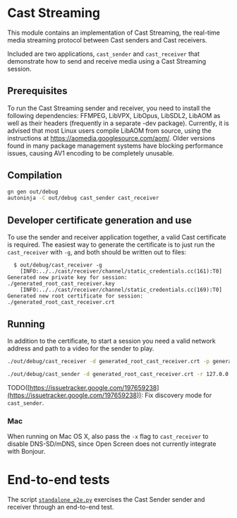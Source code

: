 # Cast Streaming

This module contains an implementation of Cast Streaming, the real-time media
streaming protocol between Cast senders and Cast receivers.

Included are two applications, `cast_sender` and `cast_receiver` that
demonstrate how to send and receive media using a Cast Streaming session.

## Prerequisites

To run the Cast Streaming sender and receiver, you need to install the following
dependencies: FFMPEG, LibVPX, LibOpus, LibSDL2, LibAOM as well as their headers
(frequently in a separate -dev package). Currently, it is advised that most
Linux users compile LibAOM from source, using the instructions at
https://aomedia.googlesource.com/aom/. Older versions found in many package
management systems have blocking performance issues, causing AV1 encoding to be
completely unusable.

## Compilation

```bash
gn gen out/debug
autoninja -C out/debug cast_sender cast_receiver
```

## Developer certificate generation and use

To use the sender and receiver application together, a valid Cast certificate is
required. The easiest way to generate the certificate is to just run the
`cast_receiver` with `-g`, and both should be written out to files:

```
  $ out/debug/cast_receiver -g
    [INFO:../../cast/receiver/channel/static_credentials.cc(161):T0] Generated new private key for session: ./generated_root_cast_receiver.key
    [INFO:../../cast/receiver/channel/static_credentials.cc(169):T0] Generated new root certificate for session: ./generated_root_cast_receiver.crt
```

## Running

In addition to the certificate, to start a session you need a valid network
address and path to a video for the sender to play.

```bash
./out/debug/cast_receiver -d generated_root_cast_receiver.crt -p generated_root_cast_receiver.key lo0

./out/debug/cast_sender -d generated_root_cast_receiver.crt -r 127.0.0.1 ~/video-1080-mp4.mp4
```

TODO([https://issuetracker.google.com/197659238](https://issuetracker.google.com/197659238)): Fix discovery mode for `cast_sender`. 

### Mac

When running on Mac OS X, also pass the `-x` flag to `cast_receiver` to disable
DNS-SD/mDNS, since Open Screen does not currently integrate with Bonjour.

# End-to-end tests

The script [`standalone_e2e.py`](../standalone_e2e.py) exercises the Cast Sender
sender and receiver through an end-to-end test.
